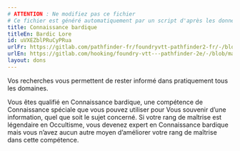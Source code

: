 ```yaml
---
# ATTENTION : Ne modifiez pas ce fichier
# Ce fichier est généré automatiquement par un script d'après les données du module Foundry VTT officiel et de sa traduction
title: Connaissance bardique
titleEn: Bardic Lore
id: uVXEZblPRuCyPRua
urlFr: https://gitlab.com/pathfinder-fr/foundryvtt-pathfinder2-fr/-/blob/master/data/feats/uVXEZblPRuCyPRua.htm
urlEn: https://gitlab.com/hooking/foundry-vtt---pathfinder-2e/-/blob/master/packs/data/feats.db/bardic-lore.json
layout: dons
---
```

Vos recherches vous permettent de rester informé dans pratiquement tous les domaines.

Vous êtes qualifié en Connaissance bardique, une compétence de Connaissance spéciale que vous pouvez utiliser pour Vous souvenir d’une information, quel que soit le sujet concerné. Si votre rang de maîtrise est légendaire en Occultisme, vous devenez expert en Connaissance bardique mais vous n’avez aucun autre moyen d’améliorer votre rang de maîtrise dans cette compétence.
